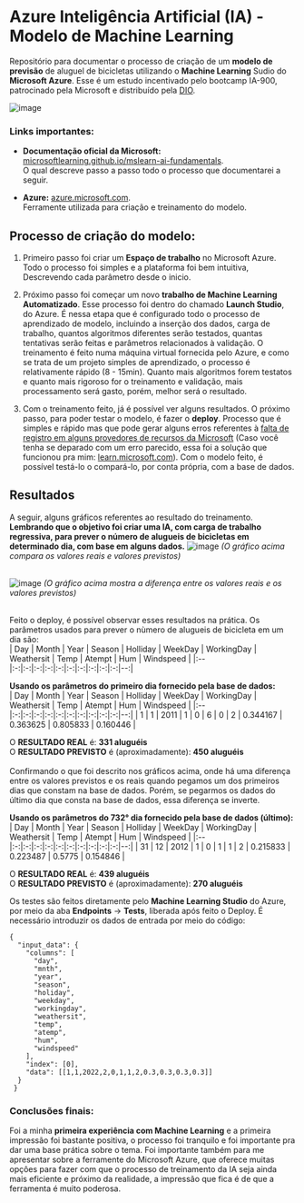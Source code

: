 # Azure Inteligência Artificial (IA) - Modelo de Machine Learning
Repositório para documentar o processo de criação de um **modelo de previsão** de aluguel de bicicletas utilizando o **Machine Learning** Sudio do **Microsoft Azure**. Esse é um estudo incentivado pelo bootcamp IA-900, patrocinado pela Microsoft e distribuído pela [DIO](https://web.dio.me/track/microsoft-fundamentos-de-ia).
<br>

![image](https://github.com/user-attachments/assets/7dd10b52-8ef1-4377-b0df-55e94fa12f00)



### Links importantes:
- **Documentação oficial da Microsoft:** [microsoftlearning.github.io/mslearn-ai-fundamentals](https://microsoftlearning.github.io/mslearn-ai-fundamentals/Instructions/Labs/01-machine-learning.html). <br> O qual descreve passo a passo todo o processo que documentarei a seguir.
 
  
- **Azure:** [azure.microsoft.com](https://azure.microsoft.com/pt-br/get-started/azure-portal/). <br>
  Ferramente utilizada para criação e treinamento do modelo.

## Processo de criação do modelo:
1. Primeiro passo foi criar um **Espaço de trabalho** no Microsoft Azure. Todo o processo foi simples e a plataforma foi bem intuitiva, Descrevendo cada parâmetro desde o inicio. 

2. Próximo passo foi começar um novo **trabalho de Machine Learning Automatizado**. Esse processo foi dentro do chamado **Launch Studio**, do Azure. É nessa etapa que é configurado todo o processo de aprendizado de modelo, incluindo a inserção dos dados, carga de trabalho, quantos algoritmos diferentes serão testados, quantas tentativas serão feitas e parâmetros relacionados à validação. O treinamento é feito numa máquina virtual fornecida pelo Azure, e como se trata de um projeto simples de aprendizado, o processo é relativamente rápido (8 - 15min). Quanto mais algoritmos forem testatos e quanto mais rigoroso for o treinamento e validação, mais processamento será gasto, porém, melhor será o resultado.

3. Com o treinamento feito, já é possível ver alguns resultados. O próximo passo, para poder testar o modelo, é fazer o **deploy**. Processo que é simples e rápido mas que pode gerar alguns erros referentes à [falta de registro em alguns provedores de recursos da Microsoft](https://learn.microsoft.com/en-us/azure/azure-resource-manager/troubleshooting/error-register-resource-provider?tabs=azure-cli) (Caso você tenha se deparado com um erro parecido, essa foi a solução que funcionou pra mim: [learn.microsoft.com](https://learn.microsoft.com/en-us/answers/questions/2129910/resource-provider-(n-a)-isnt-registered-with-subsc)). Com o modelo feito, é possível testá-lo o compará-lo, por conta própria, com a base de dados.

## Resultados
A seguir, alguns gráficos referentes ao resultado do treinamento. **Lembrando que o objetivo foi criar uma IA, com carga de trabalho regressiva, para prever o número de alugueis de bicicletas em determinado dia, com base em alguns dados.**
![image](https://github.com/user-attachments/assets/14af88cb-b95e-401b-bf73-c9dad1cfdb3c)
*(O gráfico acima compara os valores reais e valores previstos)*
<br>
<br>

![image](https://github.com/user-attachments/assets/22555889-249a-4edd-bb5c-440a374e77a5)
*(O gráfico acima mostra a diferença entre os valores reais e os valores previstos)*
<br>
<br>

Feito o deploy, é possível observar esses resultados na prática. Os parâmetros usados para prever o nùmero de alugueis de bicicleta em um dia são: <br>
| Day | Month | Year | Season | Holliday | WeekDay | WorkingDay | Weathersit | Temp | Atempt | Hum | Windspeed |
|:--|:-:|:-:|:-:|:-:|:-:|:-:|:-:|:-:|:-:|:-:|--:|
<br>

**Usando os parâmetros do primeiro dia fornecido pela base de dados:** <br>
| Day | Month | Year | Season | Holliday | WeekDay | WorkingDay | Weathersit | Temp | Atempt | Hum | Windspeed |
|:--|:-:|:-:|:-:|:-:|:-:|:-:|:-:|:-:|:-:|:-:|--:|
| 1 | 1 | 2011 | 1 | 0 | 6 | 0 | 2 | 0.344167 | 0.363625 | 0.805833 | 0.160446 |
<br>

O **RESULTADO REAL** é: **331 aluguéis** <br>
O **RESULTADO PREVISTO** é (aproximadamente): **450 aluguéis**
<br>
<br>
Confirmando o que foi descrito nos gráficos acima, onde há uma diferença entre os valores previstos e os reais quando pegamos um dos primeiros dias que constam na base de dados. Porém, se pegarmos os dados do último dia que consta na base de dados, essa diferença se inverte.
<br>

**Usando os parâmetros do 732° dia fornecido pela base de dados (último):** <br>
| Day | Month | Year | Season | Holliday | WeekDay | WorkingDay | Weathersit | Temp | Atempt | Hum | Windspeed |
|:--|:-:|:-:|:-:|:-:|:-:|:-:|:-:|:-:|:-:|:-:|--:|
| 31 | 12 | 2012 | 1 | 0 | 1 | 1 | 2 | 0.215833 | 0.223487 | 0.5775 | 0.154846 |
<br>

O **RESULTADO REAL** é: **439 aluguéis** <br>
O **RESULTADO PREVISTO** é (aproximadamente): **270 aluguéis**
<br>

Os testes são feitos diretamente pelo **Machine Learning Studio** do Azure, por meio da aba **Endpoints** -> **Tests**, liberada após feito o Deploy. É necessário introduzir os dados de entrada por meio do código: <br>
```
{
  "input_data": {
    "columns": [
      "day",
      "mnth",
      "year",
      "season",
      "holiday",
      "weekday",
      "workingday",
      "weathersit",
      "temp",
      "atemp",
      "hum",
      "windspeed"
    ],
    "index": [0],
    "data": [[1,1,2022,2,0,1,1,2,0.3,0.3,0.3,0.3]]
  }
 }
```

### Conclusões finais:
Foi a minha **primeira experiência com Machine Learning** e a primeira impressão foi bastante positiva, o processo foi tranquilo e foi importante pra dar uma base prática sobre o tema. Foi importante também para me apresentar sobre a ferramente do Microsoft Azure, que oferece muitas opçôes para fazer com que o processo de treinamento da IA seja ainda mais eficiente e próximo da realidade, a impressão que fica é de que a ferramenta é muito poderosa.
<br>




